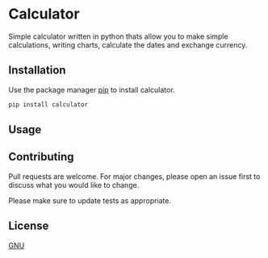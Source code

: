 # Calculator

Simple calculator written in python thats allow you to make simple calculations, writing charts, calculate the dates and exchange currency.

## Installation

Use the package manager [pip](https://pip.pypa.io/en/stable/) to install calculator.

```bash
pip install calculator
```

## Usage




## Contributing
Pull requests are welcome. For major changes, please open an issue first to discuss what you would like to change.

Please make sure to update tests as appropriate.

## License
[GNU](https://choosealicense.com/licenses/gnu/)
